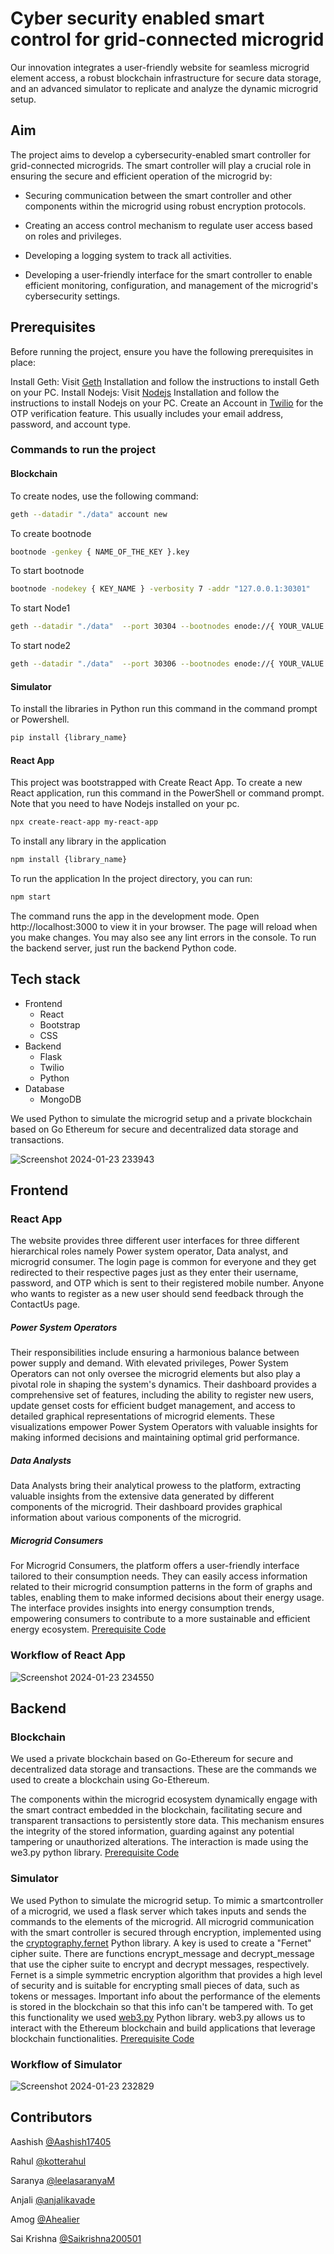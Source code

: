 # Cyber security enabled smart control for grid-connected microgrid

Our innovation integrates a user-friendly website for seamless microgrid element access, a robust blockchain infrastructure for secure data storage, and an advanced simulator to replicate and analyze the dynamic microgrid setup.

## Aim
The project aims to develop a cybersecurity-enabled smart controller for grid-connected microgrids. The smart controller will play a crucial role in ensuring the secure and efficient operation of the microgrid by:

- Securing communication between the smart controller and other components within the microgrid using robust encryption protocols.

- Creating an access control mechanism to regulate user access based on roles and privileges.

- Developing a logging system to track all activities.

- Developing a user-friendly interface for the smart controller to enable efficient monitoring, configuration, and management of the microgrid's cybersecurity settings.

## Prerequisites

Before running the project, ensure you have the following prerequisites in place:

Install Geth: Visit [Geth](https://geth.ethereum.org/docs/getting-started/installing-geth) Installation and follow the instructions to install Geth on your PC.
Install Nodejs: Visit [Nodejs](https://nodejs.org/en/download) Installation and follow the instructions to install Nodejs on your PC.
Create an Account in [Twilio](https://www.twilio.com/login) for the OTP verification feature. This usually includes your email address, password, and account type.

### Commands to run the project
#### Blockchain
To create nodes, use the following command:
```bash
geth --datadir "./data" account new
```
To create bootnode
```bash
bootnode -genkey { NAME_OF_THE_KEY }.key
```
To start bootnode
```bash
bootnode -nodekey { KEY_NAME } -verbosity 7 -addr "127.0.0.1:30301"
```
To start Node1
```bash
geth --datadir "./data"  --port 30304 --bootnodes enode://{ YOUR_VALUE } --authrpc.port 8547 --ipcdisable --allow-insecure-unlock  --http --http.corsdomain="https://remix.ethereum.org" --http.api web3,eth,debug,personal,net --networkid { NETWORK_ID } --unlock { ADDRESS_NODE1 } --password { PASSWORD_FILE_NAME_EXTENSION }  --mine --miner.etherbase= { SIGNER_ADDRESS }
```
To start node2
```bash
geth --datadir "./data"  --port 30306 --bootnodes enode://{ YOUR_VALUE }  -authrpc.port 8546 --networkid { NETWORK_ID } --unlock { ADDRESS_NODE2 } --password { PASSWORD_FILE_WITH_EXTENSION }
```
####  Simulator
To install the libraries in Python run this command in the command prompt or Powershell.
```bash
pip install {library_name}
```

#### React App
This project was bootstrapped with Create React App.
To create a new React application, run this command in the PowerShell or command prompt. Note that you need to have Nodejs installed on your pc.
```bash
npx create-react-app my-react-app
```
To install any library in the application
```bash
npm install {library_name}
```
To run the application
In the project directory, you can run:
```bash
npm start
```
The command runs the app in the development mode. Open http://localhost:3000 to view it in your browser.
The page will reload when you make changes.
You may also see any lint errors in the console.
To run the backend server, just run the backend Python code.


## Tech stack
- Frontend
    - React 
    - Bootstrap
    - CSS
- Backend
    - Flask
    - Twilio
    - Python
- Database
    - MongoDB

We used Python to simulate the microgrid setup and a private blockchain based on Go Ethereum for secure and decentralized data storage and transactions.

![Screenshot 2024-01-23 233943](https://github.com/Aashish17405/cybersite/assets/140961189/73fae3d3-5207-48a2-8e77-0f93a3fb32f4)
## Frontend
### React App
The website provides three different user interfaces for three different hierarchical roles namely Power system operator, Data analyst, and microgrid consumer. The login page is common for everyone and they get redirected to their respective pages just as they enter their username, password, and OTP which is sent to their registered mobile number. Anyone who wants to register as a new user should send feedback through the ContactUs page.

##### Power System Operators
Their responsibilities include ensuring a harmonious balance between power supply and demand. With elevated privileges, Power System Operators can not only oversee the microgrid elements but also play a pivotal role in shaping the system's dynamics. Their dashboard provides a comprehensive set of features, including the ability to register new users, update genset costs for efficient budget management, and access to detailed graphical representations of microgrid elements. These visualizations empower Power System Operators with valuable insights for making informed decisions and maintaining optimal grid performance.

##### Data Analysts
Data Analysts bring their analytical prowess to the platform, extracting valuable insights from the extensive data generated by different components of the microgrid. Their dashboard provides graphical information about various components of the microgrid.
##### Microgrid Consumers
For Microgrid Consumers, the platform offers a user-friendly interface tailored to their consumption needs. They can easily access information related to their microgrid consumption patterns in the form of graphs and tables, enabling them to make informed decisions about their energy usage. The interface provides insights into energy consumption trends, empowering consumers to contribute to a more sustainable and efficient energy ecosystem.
[Prerequisite Code](#react-app)

### Workflow of React App
![Screenshot 2024-01-23 234550](https://github.com/Aashish17405/cybersite/assets/140961189/1794602c-8581-4243-98c2-c83fae7f289c)

## Backend
### Blockchain
We used a private blockchain based on Go-Ethereum for secure and 
decentralized data storage and transactions. These are the commands we used to create a blockchain using Go-Ethereum.

The components within the microgrid ecosystem dynamically engage with the smart contract embedded in the blockchain, facilitating secure and transparent transactions to persistently store data. This mechanism ensures the integrity of the stored information, guarding against any potential tampering or unauthorized alterations. The interaction is made using the we3.py python library.
[Prerequisite Code](#blockchain)

### Simulator
We used Python to simulate the microgrid setup. To mimic a smartcontroller of a microgrid, we used a flask server which takes inputs and sends the commands to the elements of the microgrid. All microgrid communication with the smart controller is secured through encryption, implemented using the [cryptography.fernet](https://cryptography.io/en/latest/fernet/) Python library. A key is used to create a "Fernet" cipher suite. There are functions encrypt_message and decrypt_message that use the cipher suite to encrypt and decrypt messages, respectively. Fernet is a simple symmetric encryption algorithm that provides a high level of security and is suitable for encrypting small pieces of data, such as tokens or messages. Important info about the performance of the elements is stored in the blockchain so that this info can't be tampered with. To get this functionality we used [web3.py](https://web3py.readthedocs.io/en/stable/) Python library. web3.py allows us to interact with the Ethereum blockchain and build applications that leverage blockchain functionalities.
[Prerequisite Code](#simulator)
### Workflow of Simulator
![Screenshot 2024-01-23 232829](https://github.com/Aashish17405/cybersite/assets/140961189/6d44b7de-d418-43b0-b0f9-146b73b25220)


## Contributors
Aashish [@Aashish17405](https://github.com/Aashish17405)

Rahul [@kotterahul](https://github.com/kotterahul)

Saranya [@leelasaranyaM](https://github.com/leelasaranyaM)

Anjali [@anjalikavade](https://github.com/anjalikavade)

Amog [@Ahealier](https://github.com/heailer)

Sai Krishna [@Saikrishna200501](https://github.com/Saikrishna200501)
